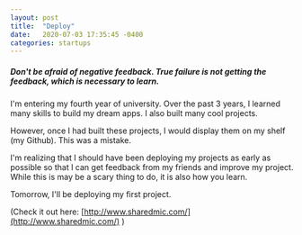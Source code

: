 ```yaml
---
layout: post
title:  "Deploy"
date:   2020-07-03 17:35:45 -0400
categories: startups
---
```

##### *Don't be afraid of negative feedback. True failure is not getting the feedback, which is necessary to learn.*

I'm entering my fourth year of university. Over the past 3 years, I learned many skills to build my dream apps. I also built many cool projects.

However, once I had built these projects, I would display them on my shelf (my Github). This was a mistake.

I'm realizing that I should have been deploying my projects as early as possible so that I can get feedback from my friends and improve my project. While this is may be a scary thing to do, it is also how you learn.

Tomorrow, I'll be deploying my first project.

(Check it out here: [http://www.sharedmic.com/](http://www.sharedmic.com/) )

